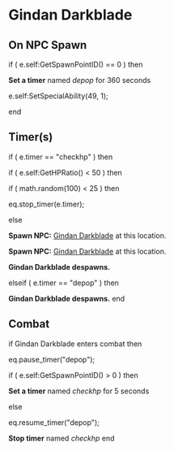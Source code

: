 # Gindan Darkblade


## On NPC Spawn

if ( e.self:GetSpawnPointID() == 0 ) then 


**Set a timer** named *depop* for 360 seconds


e.self:SetSpecialAbility(49, 1);

end



## Timer(s)


if ( e.timer == "checkhp" ) then




if ( e.self:GetHPRatio() < 50 ) then



if ( math.random(100) < 25 ) then





eq.stop_timer(e.timer);



else




**Spawn NPC:**  [Gindan Darkblade](/npc/214032) at this location.




**Spawn NPC:**  [Gindan Darkblade](/npc/214032) at this location.




**Gindan Darkblade despawns.**







elseif ( e.timer == "depop" ) then


**Gindan Darkblade despawns.**
end



## Combat

if  Gindan Darkblade enters combat  then


eq.pause_timer("depop");


if ( e.self:GetSpawnPointID() > 0 ) then



**Set a timer** named *checkhp* for 5 seconds


else


eq.resume_timer("depop");


**Stop timer** named *checkhp*
end
